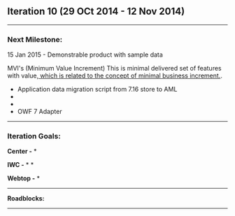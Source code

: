## Iteration 10 (29 OCt 2014 - 12 Nov 2014)

***

### Next Milestone:
15 Jan 2015 - Demonstrable product with sample data

MVI's (Minimum Value Increment) This is minimal delivered set of features with value[, which is related to the concept of minimal business increment.](http://www.netobjectives.com/minimal-business-increment).
* Application data migration script from 7.16 store to AML
* 
* 
* OWF 7 Adapter

***

### Iteration Goals:
**Center -**
* 


**IWC -**
* 
* 




**Webtop -**
* 

***

**Roadblocks:**

***
